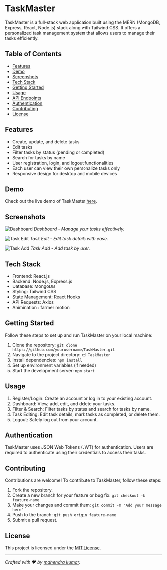# TaskMaster 



TaskMaster is a full-stack web application built using the MERN (MongoDB, Express, React, Node.js) stack along with Tailwind CSS. It offers a personalized task management system that allows users to manage their tasks efficiently.

## Table of Contents

- [Features](#features)
- [Demo](#demo)
- [Screenshots](#screenshots)
- [Tech Stack](#tech-stack)
- [Getting Started](#getting-started)
- [Usage](#usage)
- [API Endpoints](#api-endpoints)
- [Authentication](#authentication)
- [Contributing](#contributing)
- [License](#license)

## Features

- Create, update, and delete tasks
- Edit tasks
- Filter tasks by status (pending or completed)
- Search for tasks by name
- User registration, login, and logout functionalities
- Each user can view their own personalize  tasks only
- Responsive design for desktop and mobile devices

## Demo

Check out the live demo of TaskMaster [here](https://taskmaster-tech.vercel.app/signin).

## Screenshots

![Dashboard](https://imgur.com/Y1fWodW.png)
*Dashboard - Manage your tasks effectively.*

![Task Edit](https://i.imgur.com/Ws6p7xA.png)
*Task Edit - Edit task details with ease.*

![Task Add](https://imgur.com/Y1fWodW.png)
*Task Add - Add task by user.*

## Tech Stack

- Frontend: React.js
- Backend: Node.js, Express.js
- Database: MongoDB
- Styling: Tailwind CSS
- State Management: React Hooks
- API Requests: Axios
- Animination : farmer motion

## Getting Started

Follow these steps to set up and run TaskMaster on your local machine:

1. Clone the repository: `git clone https://github.com/yourusername/TaskMaster.git`
2. Navigate to the project directory: `cd TaskMaster`
3. Install dependencies: `npm install`
4. Set up environment variables (if needed)
5. Start the development server: `npm start`

## Usage

1. Register/Login: Create an account or log in to your existing account.
2. Dashboard: View, add, edit, and delete your tasks.
3. Filter & Search: Filter tasks by status and search for tasks by name.
4. Task Editing: Edit task details, mark tasks as completed, or delete them.
5. Logout: Safely log out from your account.



## Authentication

TaskMaster uses JSON Web Tokens (JWT) for authentication. Users are required to authenticate using their credentials to access their tasks.

## Contributing

Contributions are welcome! To contribute to TaskMaster, follow these steps:

1. Fork the repository.
2. Create a new branch for your feature or bug fix: `git checkout -b feature-name`
3. Make your changes and commit them: `git commit -m "Add your message here"`
4. Push to the branch: `git push origin feature-name`
5. Submit a pull request.

## License

This project is licensed under the [MIT License](LICENSE).

---

*Crafted with ❤️ by [mahendra kumar](https://mahendratech.netlify.app/).*
